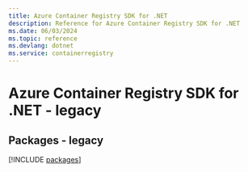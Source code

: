 ```yaml
---
title: Azure Container Registry SDK for .NET
description: Reference for Azure Container Registry SDK for .NET
ms.date: 06/03/2024
ms.topic: reference
ms.devlang: dotnet
ms.service: containerregistry
---
```

# Azure Container Registry SDK for .NET - legacy
## Packages - legacy
[!INCLUDE [packages](container-registry-index.md)]